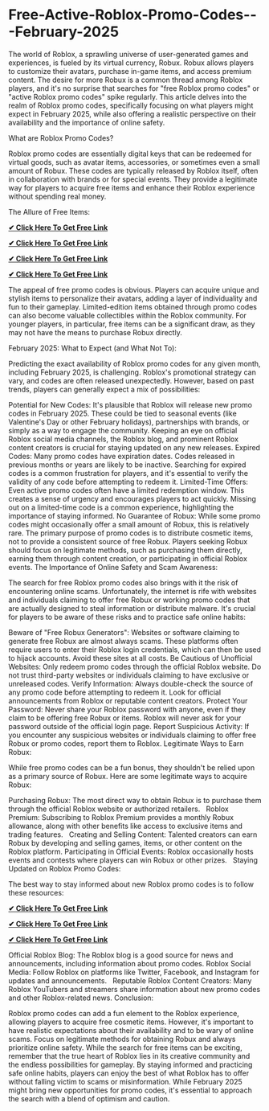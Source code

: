 # Free-Active-Roblox-Promo-Codes---February-2025
The world of Roblox, a sprawling universe of user-generated games and experiences, is fueled by its virtual currency, Robux.  Robux allows players to customize their avatars, purchase in-game items, and access premium content.  The desire for more Robux is a common thread among Roblox players, and it's no surprise that searches for "free Roblox promo codes" or "active Roblox promo codes" spike regularly.  This article delves into the realm of Roblox promo codes, specifically focusing on what players might expect in February 2025, while also offering a realistic perspective on their availability and the importance of online safety.   

What are Roblox Promo Codes?

Roblox promo codes are essentially digital keys that can be redeemed for virtual goods, such as avatar items, accessories, or sometimes even a small amount of Robux.  These codes are typically released by Roblox itself, often in collaboration with brands or for special events.  They provide a legitimate way for players to acquire free items and enhance their Roblox experience without spending real money.   

The Allure of Free Items:

**[✔ Click Here To Get Free Link](https://rewardtrees.com/robloxs/)**

**[✔ Click Here To Get Free Link](https://rewardtrees.com/robloxs/)**

**[✔ Click Here To Get Free Link](https://rewardtrees.com/robloxs/)**

**[✔ Click Here To Get Free Link](https://rewardtrees.com/robloxs/)**

The appeal of free promo codes is obvious.  Players can acquire unique and stylish items to personalize their avatars, adding a layer of individuality and fun to their gameplay.  Limited-edition items obtained through promo codes can also become valuable collectibles within the Roblox community.  For younger players, in particular, free items can be a significant draw, as they may not have the means to purchase Robux directly.

February 2025: What to Expect (and What Not To):

Predicting the exact availability of Roblox promo codes for any given month, including February 2025, is challenging.  Roblox's promotional strategy can vary, and codes are often released unexpectedly.  However, based on past trends, players can generally expect a mix of possibilities:

Potential for New Codes: It's plausible that Roblox will release new promo codes in February 2025. These could be tied to seasonal events (like Valentine's Day or other February holidays), partnerships with brands, or simply as a way to engage the community. Keeping an eye on official Roblox social media channels, the Roblox blog, and prominent Roblox content creators is crucial for staying updated on any new releases.
Expired Codes: Many promo codes have expiration dates. Codes released in previous months or years are likely to be inactive. Searching for expired codes is a common frustration for players, and it's essential to verify the validity of any code before attempting to redeem it.
Limited-Time Offers: Even active promo codes often have a limited redemption window. This creates a sense of urgency and encourages players to act quickly. Missing out on a limited-time code is a common experience, highlighting the importance of staying informed.
No Guarantee of Robux: While some promo codes might occasionally offer a small amount of Robux, this is relatively rare. The primary purpose of promo codes is to distribute cosmetic items, not to provide a consistent source of free Robux. Players seeking Robux should focus on legitimate methods, such as purchasing them directly, earning them through content creation, or participating in official Roblox events.
The Importance of Online Safety and Scam Awareness:

The search for free Roblox promo codes also brings with it the risk of encountering online scams.  Unfortunately, the internet is rife with websites and individuals claiming to offer free Robux or working promo codes that are actually designed to steal information or distribute malware.  It's crucial for players to be aware of these risks and to practice safe online habits:

Beware of "Free Robux Generators": Websites or software claiming to generate free Robux are almost always scams. These platforms often require users to enter their Roblox login credentials, which can then be used to hijack accounts. Avoid these sites at all costs.
Be Cautious of Unofficial Websites: Only redeem promo codes through the official Roblox website. Do not trust third-party websites or individuals claiming to have exclusive or unreleased codes.
Verify Information: Always double-check the source of any promo code before attempting to redeem it. Look for official announcements from Roblox or reputable content creators.
Protect Your Password: Never share your Roblox password with anyone, even if they claim to be offering free Robux or items. Roblox will never ask for your password outside of the official login page.
Report Suspicious Activity: If you encounter any suspicious websites or individuals claiming to offer free Robux or promo codes, report them to Roblox.
Legitimate Ways to Earn Robux:

While free promo codes can be a fun bonus, they shouldn't be relied upon as a primary source of Robux.  Here are some legitimate ways to acquire Robux:

Purchasing Robux: The most direct way to obtain Robux is to purchase them through the official Roblox website or authorized retailers.   
Roblox Premium: Subscribing to Roblox Premium provides a monthly Robux allowance, along with other benefits like access to exclusive items and trading features.   
Creating and Selling Content: Talented creators can earn Robux by developing and selling games, items, or other content on the Roblox platform.
Participating in Official Events: Roblox occasionally hosts events and contests where players can win Robux or other prizes.   
Staying Updated on Roblox Promo Codes:

The best way to stay informed about new Roblox promo codes is to follow these resources:

**[✔ Click Here To Get Free Link](https://rewardtrees.com/robloxs/)**

**[✔ Click Here To Get Free Link](https://rewardtrees.com/robloxs/)**

**[✔ Click Here To Get Free Link](https://rewardtrees.com/robloxs/)**


Official Roblox Blog: The Roblox blog is a good source for news and announcements, including information about promo codes.
Roblox Social Media: Follow Roblox on platforms like Twitter, Facebook, and Instagram for updates and announcements.   
Reputable Roblox Content Creators: Many Roblox YouTubers and streamers share information about new promo codes and other Roblox-related news.
Conclusion:

Roblox promo codes can add a fun element to the Roblox experience, allowing players to acquire free cosmetic items.  However, it's important to have realistic expectations about their availability and to be wary of online scams.  Focus on legitimate methods for obtaining Robux and always prioritize online safety.  While the search for free items can be exciting, remember that the true heart of Roblox lies in its creative community and the endless possibilities for gameplay.  By staying informed and practicing safe online habits, players can enjoy the best of what Roblox has to offer without falling victim to scams or misinformation. While February 2025 might bring new opportunities for promo codes, it's essential to approach the search with a blend of optimism and caution.
